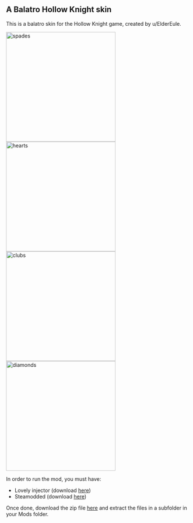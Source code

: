 ## A Balatro Hollow Knight skin

This is a balatro skin for the Hollow Knight game, created by u/ElderEule.

<img width="300" alt="spades" src="https://github.com/user-attachments/assets/a98563bc-bb68-475a-84c1-31c704ae7bc7" />
<img width="300" alt="hearts" src="https://github.com/user-attachments/assets/ece020e7-7b7e-4a85-b83c-4f10f038941e" />
<img width="300" alt="clubs" src="https://github.com/user-attachments/assets/f0883325-295a-495a-bb19-c0a41b577cfd" />
<img width="300" alt="diamonds" src="https://github.com/user-attachments/assets/57482cec-f972-434e-8b95-9d434e549f45" />


In order to run the mod, you must have:

 - Lovely injector (download [here](https://github.com/ethangreen-dev/lovely-injector))
 - Steamodded (download [here](https://github.com/Steamodded/smods))

Once done, download the zip file [here](https://github.com/Jihed-Yahyaoui/Balatro-Hollow-Knight-Skin/releases/tag/HollowKnightSkin) and extract the files in a subfolder in your Mods folder.

